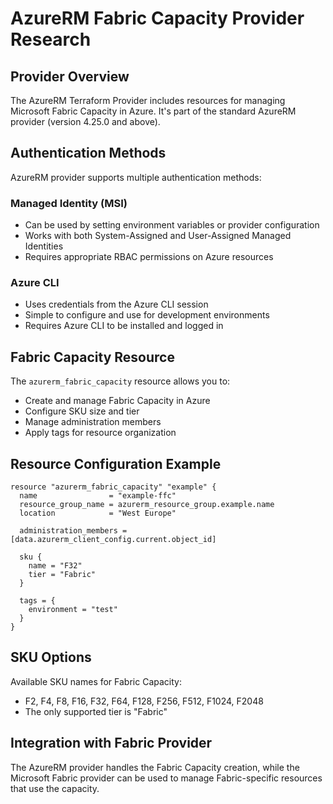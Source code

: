 # AzureRM Fabric Capacity Provider Research

## Provider Overview
The AzureRM Terraform Provider includes resources for managing Microsoft Fabric Capacity in Azure. It's part of the standard AzureRM provider (version 4.25.0 and above).

## Authentication Methods
AzureRM provider supports multiple authentication methods:

### Managed Identity (MSI)
- Can be used by setting environment variables or provider configuration
- Works with both System-Assigned and User-Assigned Managed Identities
- Requires appropriate RBAC permissions on Azure resources

### Azure CLI
- Uses credentials from the Azure CLI session
- Simple to configure and use for development environments
- Requires Azure CLI to be installed and logged in

## Fabric Capacity Resource
The `azurerm_fabric_capacity` resource allows you to:
- Create and manage Fabric Capacity in Azure
- Configure SKU size and tier
- Manage administration members
- Apply tags for resource organization

## Resource Configuration Example
```hcl
resource "azurerm_fabric_capacity" "example" {
  name                = "example-ffc"
  resource_group_name = azurerm_resource_group.example.name
  location            = "West Europe"

  administration_members = [data.azurerm_client_config.current.object_id]

  sku {
    name = "F32"
    tier = "Fabric"
  }

  tags = {
    environment = "test"
  }
}
```

## SKU Options
Available SKU names for Fabric Capacity:
- F2, F4, F8, F16, F32, F64, F128, F256, F512, F1024, F2048
- The only supported tier is "Fabric"

## Integration with Fabric Provider
The AzureRM provider handles the Fabric Capacity creation, while the Microsoft Fabric provider can be used to manage Fabric-specific resources that use the capacity.
